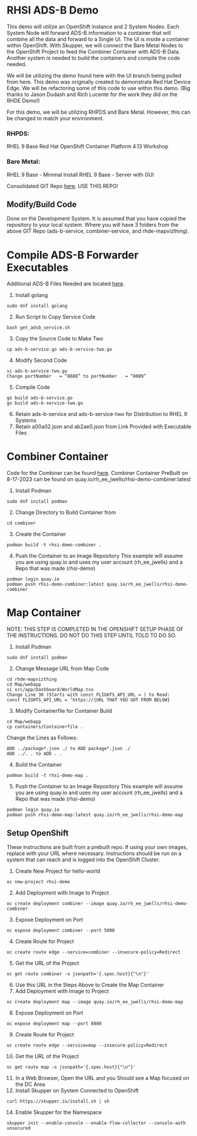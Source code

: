 # RHSI ADS-B Demo

This demo will utilize an OpenShift instance and 2 System Nodes. Each System Node will forward ADS-B information to a container that will combine all the data and forward to a Single UI. The UI is inside a container within OpenShift. With Skupper, we will connect the Bare Metal Nodes to the OpenShift Project to feed the Combiner Container with ADS-B Data. Another system is needed to build the containers and compile the code needed.

We will be utilizing the demo found here with the UI branch being pulled from here. This demo was originally created to demonstrate Red Hat Device Edge. We will be refactoring some of this code to use within this demo.
(Big thanks to Jason Dudash and Rich Lucente for the work they did on the RHDE Demo!)

For this demo, we will be utilizing RHPDS and Bare Metal. However, this can be changed to match your environment.

### RHPDS:
  RHEL 9 Base
  Red Hat OpenShift Container Platform 4.13 Workshop
### Bare Metal:
  RHEL 9 Base - Minimal Install
  RHEL 9 Base - Server with GUI

Consolidated GIT Repo [here](https://github.com/jwells2525/RHSI-Demo).
USE THIS REPO!

## Modify/Build Code
Done on the Development System. It is assumed that you have copied the repository to your local system. Where you will have 3 folders from the above GIT Repo (ads-b-service, combiner-service, and rhde-mapvizthing).

# Compile ADS-B Forwarder Executables
Additional ADS-B Files Needed are located [here](https://github.com/jwells2525/RHSI-Demo/tree/main/ads-b-service).

  1. Install golang
	
 	sudo dnf install golang
  2. Run Script to Copy Service Code
	
 	bash get_adsb_service.sh
  3. Copy the Source Code to Make Two
	
 	cp ads-b-service.go ads-b-service-two.go
  4. Modify Second Code
	
 	vi ads-b-service-two.go
	Change portNumber   = “8888” to portNumber   = “8889”
  5. Compile Code
	
 	go build ads-b-service.go
	go build ads-b-service-two.go
  6. Retain ads-b-service and ads-b-service-two for Distribution to RHEL 9 Systems
  7. Retain a00a02.json and ab2ae0.json from Link Provided with Executable Files

# Combiner Container
Code for the Combiner can be found [here](https://github.com/jwells2525/RHSI-Demo/tree/main/combiner-service).
Combiner Container PreBuilt on 8-17-2023 can be found on
quay.io/rh_ee_jwells/rhsi-demo-combiner:latest

  1. Install Podman
	
 	sudo dnf install podman
  2. Change Directory to Build Container from
	
 	cd combiner
  3. Create the Container
	
 	podman build -t rhsi-demo-combiner .
  4. Push the Container to an Image Repository
     This example will assume you are using quay.io and uses my user account (rh_ee_jwells) and a Repo that was made (rhsi-demo)

	podman login quay.io
	podman push rhsi-demo-combiner:latest quay.io/rh_ee_jwells/rhsi-demo-combiner

# Map Container
NOTE: THIS STEP IS COMPLETED IN THE OPENSHIFT SETUP PHASE OF THE
INSTRUCTIONS. DO NOT DO THIS STEP UNTIL TOLD TO DO SO.
  1. Install Podman
	
 	sudo dnf install podman
  2. Change Message URL from Map Code

	cd rhde-mapvizthing
	cd Map/webapp
	vi src/app/Dashboard/WorldMap.tsx
	Change Line 30 (Starts with const FLIGHTS_API_URL = ) to Read:
	const FLIGHTS_API_URL = ‘https://{URL THAT YOU GOT FROM BELOW}
  3. Modify Containerfile for Container Build

	cd Map/webapp
	cp containers/Containerfile .
Change the Lines as Follows:

	ADD ../package*.json ./ to ADD package*.json ./
	ADD ../. . to ADD . .
  4. Build the Container
	
 	podman build -t rhsi-demo-map .
  5. Push the Container to an Image Repository
     This example will assume you are using quay.io and uses my user account (rh_ee_jwells) and a Repo that was made (rhsi-demo)

	podman login quay.io
	podman push rhsi-demo-map:latest quay.io/rh_ee_jwells/rhsi-demo-map

## Setup OpenShift
These instructions are built from a prebuilt repo. If using your own images, replace with your URL where necessary.
Instructions should be run on a system that can reach and is logged into the OpenShift Cluster.

  1. Create New Project for hello-world
	
 	oc new-project rhsi-demo
  2. Add Deployment with Image to Project
	
 	oc create deployment combiner --image quay.io/rh_ee_jwells/rhsi-demo-combiner
  3. Expose Deployment on Port
	
 	oc expose deployment combiner --port 5000
  4. Create Route for Project
	
 	oc create route edge --service=combiner --insecure-policy=Redirect
  5. Get the URL of the Project
	
 	oc get route combiner -o jsonpath='{.spec.host}{"\n"}'
  6. Use this URL in the Steps Above to Create the Map Container
  7. Add Deployment with Image to Project
	
 	oc create deployment map --image quay.io/rh_ee_jwells/rhsi-demo-map
  8. Expose Deployment on Port
	
 	oc expose deployment map --port 8080
  9. Create Route for Project
	
 	oc create route edge --service=map --insecure-policy=Redirect
  10. Get the URL of the Project
	
 	oc get route map -o jsonpath='{.spec.host}{"\n"}'
  11. In a Web Browser, Open the URL and you Should see a Map focused on the DC Area
  12. Install Skupper on System Connected to OpenShift
	
 	curl https://skupper.io/install.sh | sh
  14. Enable Skupper for the Namespace
	
 	skupper init --enable-console --enable-flow-collector --console-auth unsecured

